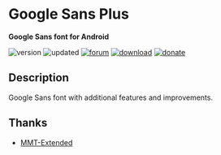 # Google Sans Plus
**Google Sans font for Android**

![version](https://img.shields.io/badge/Version-1.0-brightgreen.svg) 
![updated](https://img.shields.io/badge/Updated-Apr_1,_2020-green.svg) 
[![forum](https://img.shields.io/badge/Forum-XDA-orange.svg)](https://forum.xda-developers.com/apps/magisk/font-headline-fonts-nongthaihoang-t3886349) 
[![download](https://img.shields.io/badge/Download-↓-yellow.svg)](https://github.com/nongthaihoang/unicode_google_sans_font/releases)
[![donate](https://img.shields.io/badge/Donate-Paypal-blue.svg)](https://paypal.me/nongthaihoang)
 
## Description
Google Sans font with additional features and improvements.

## Thanks
- [MMT-Extended](https://github.com/Zackptg5/MMT-Extended)
